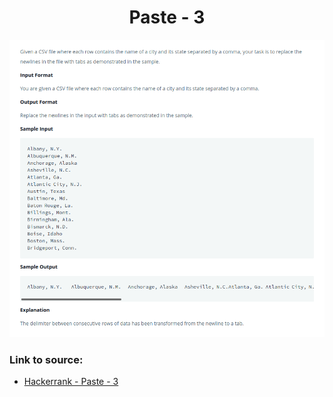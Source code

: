 <h1 align="center">Paste - 3</h1>

![alt text](https://github.com/matthew01lokiet/Github-repos-images/blob/main/Other/Bash/paste_3.png)

### Link to source: 
- <a href="https://www.hackerrank.com/challenges/paste-3/problem">Hackerrank - Paste - 3</a>

